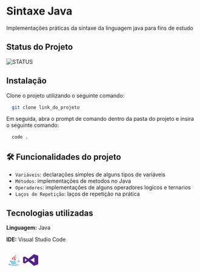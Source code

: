 
# Sintaxe Java

Implementações práticas da sintaxe da linguagem java para fins de estudo


## Status do Projeto

![STATUS](https://img.shields.io/badge/Status-Em_Desenvolvimento-blue)


## Instalação

Clone o projeto utilizando o seguinte comando:
```bash
  git clone link_do_projeto
```
Em seguida, abra o prompt de comando dentro da pasta do projeto e insira o seguinte comando:
```bash
  code .
```
    
## 🛠️ Funcionalidades do projeto
- `Variáveis`: declarações simples de alguns tipos de variáveis
- `Métodos`: implementações de metodos no Java
- `Operadores`: implementações de alguns operadores logicos e ternarios
- `Laços de Repetição`: laços de repetição na prática


## Tecnologias utilizadas

**Linguagem:** Java

**IDE:** Visual Studio Code

<div style="display: inline_block"><br>
    <img align="center" alt="Java" height="30" width="40" src="https://raw.githubusercontent.com/devicons/devicon/master/icons/java/java-original.svg">
    <img align="center" alt="Java" height="30" width="40" src="https://github.com/devicons/devicon/blob/master/icons/visualstudio/visualstudio-plain.svg">
</div>
